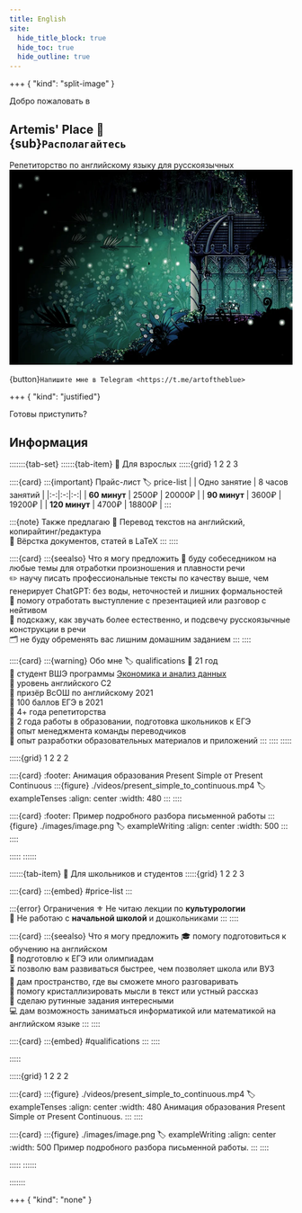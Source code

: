 ```yaml
---
title: English
site:
  hide_title_block: true
  hide_toc: true
  hide_outline: true
---
```


+++ { "kind": "split-image" }

Добро пожаловать в

## Artemis' Place 🌙 <br> {sub}`Располагайтесь`

Репетиторство по английскому языку для русскоязычных
![](./images/background2.png)

{button}`Напишите мне в Telegram <https://t.me/artoftheblue>`

+++ { "kind": "justified"}

Готовы приступить?


## Информация

:::::::{tab-set}
::::::{tab-item} 🌙 Для взрослых
:::::{grid} 1 2 2 3

::::{card}
:::{important} Прайс-лист
:label: price-list
| | Одно занятие | 8 часов занятий |
|:-:|:-:|:-:|
| **60 минут** | 2500₽ | 20000₽ |
| **90 минут** | 3600₽ | 19200₽ |
| **120 минут** | 4700₽ | 18800₽ |
:::

:::{note} Также предлагаю
🏹 Перевод текстов на английский, копирайтинг/редактура <br>
📄 Вёрстка документов, статей в LaTeX
:::
::::

::::{card}
:::{seealso} Что я могу предложить
💎 буду собеседником на любые темы для отработки произношения и плавности речи <br>
✏️ научу писать профессиональные тексты по качеству выше, чем генерирует ChatGPT: без воды, неточностей и лишних формальностей <br>
💌 помогу отработать выступление с презентацией или разговор с нейтивом <br>
🌛 подскажу, как звучать более естественно, и подсвечу русскоязычные конструкции в речи <br>
🗂 не буду обременять вас лишним домашним заданием
:::
::::

::::{card}
:::{warning} Обо мне
:label: qualifications
🍓 21 год <br>
🥥 студент ВШЭ программы [Экономика и анализ данных](https://www.hse.ru/ba/eda) <br>
🍎 уровень английского C2 <br>
🍐 призёр ВсОШ по английскому 2021 <br>
🍊 100 баллов ЕГЭ в 2021 <br>
🍒 4+ года репетиторства <br>
🍋 2 года работы в образовании, подготовка школьников к ЕГЭ <br> 
🍉 опыт менеджмента команды переводчиков <br>
🍍 опыт разработки образовательных материалов и приложений
:::
::::
:::::

:::::{grid} 1 2 2 2

::::{card}
:footer: Анимация образования Present Simple от Present Continuous
:::{figure} ./videos/present_simple_to_continuous.mp4
:label: exampleTenses
:align: center
:width: 480
:::
::::

::::{card}
:footer: Пример подробного разбора письменной работы
:::{figure} ./images/image.png
:label: exampleWriting
:align: center
:width: 500
:::
::::

:::::
::::::

::::::{tab-item} 🌙 Для школьников и студентов
:::::{grid} 1 2 2 3

::::{card}
:::{embed} #price-list
:::

:::{error} Ограничения
⚜️ Не читаю лекции по **культурологии** <br>
🏫 Не работаю с **начальной школой** и дошкольниками
:::
::::

::::{card}
:::{seealso} Что я могу предложить
🎓 помогу подготовиться к обучению на английском <br>
📖 подготовлю к ЕГЭ или олимпиадам <br>
⏳ позволю вам развиваться быстрее, чем позволяет школа или ВУЗ <br>
💬 дам пространство, где вы сможете много разговаривать <br>
💭 помогу кристаллизировать мысли в текст или устный рассказ <br>
🎨 сделаю рутинные задания интересными <br>
💻 дам возможность заниматься информатикой или математикой на английском языке
:::
::::

::::{card}
:::{embed} #qualifications
:::
::::

:::::

:::::{grid} 1 2 2 2

::::{card}
:::{figure} ./videos/present_simple_to_continuous.mp4
:label: exampleTenses
:align: center
:width: 480
Анимация образования Present Simple от Present Continuous.
:::
::::

::::{card}
:::{figure} ./images/image.png
:label: exampleWriting
:align: center
:width: 500
Пример подробного разбора письменной работы.
:::
::::

:::::
::::::

:::::::

+++ { "kind": "none" }